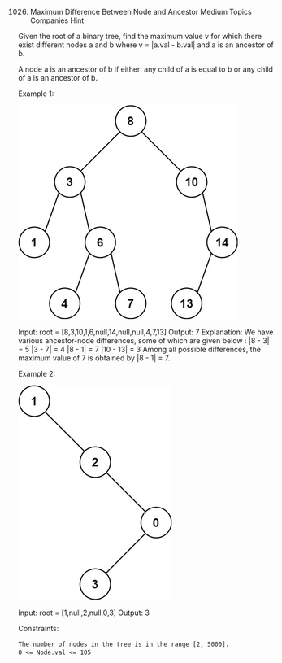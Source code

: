 1026. Maximum Difference Between Node and Ancestor
Medium
Topics
Companies
Hint

Given the root of a binary tree, find the maximum value v for which there exist different nodes a and b where v = |a.val - b.val| and a is an ancestor of b.

A node a is an ancestor of b if either: any child of a is equal to b or any child of a is an ancestor of b.

 

Example 1:

![](./tmp-tree.jpg)

Input: root = [8,3,10,1,6,null,14,null,null,4,7,13]
Output: 7
Explanation: We have various ancestor-node differences, some of which are given below :
|8 - 3| = 5
|3 - 7| = 4
|8 - 1| = 7
|10 - 13| = 3
Among all possible differences, the maximum value of 7 is obtained by |8 - 1| = 7.

Example 2:

![](./tmp-tree-1.jpg)

Input: root = [1,null,2,null,0,3]
Output: 3

 

Constraints:

    The number of nodes in the tree is in the range [2, 5000].
    0 <= Node.val <= 105

